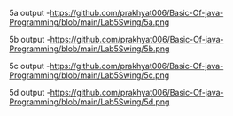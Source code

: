 5a output -https://github.com/prakhyat006/Basic-Of-java-Programming/blob/main/Lab5Swing/5a.png

5b output -https://github.com/prakhyat006/Basic-Of-java-Programming/blob/main/Lab5Swing/5b.png

5c output -https://github.com/prakhyat006/Basic-Of-java-Programming/blob/main/Lab5Swing/5c.png

5d output -https://github.com/prakhyat006/Basic-Of-java-Programming/blob/main/Lab5Swing/5d.png

